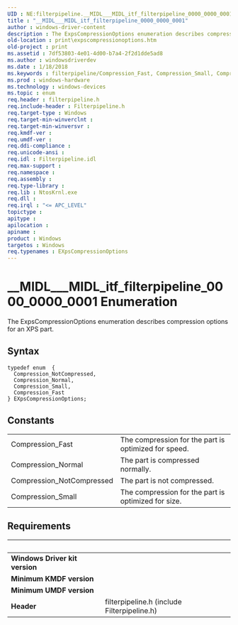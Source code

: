 ```yaml
---
UID : NE:filterpipeline.__MIDL___MIDL_itf_filterpipeline_0000_0000_0001
title : "__MIDL___MIDL_itf_filterpipeline_0000_0000_0001"
author : windows-driver-content
description : The ExpsCompressionOptions enumeration describes compression options for an XPS part.
old-location : print\expscompressionoptions.htm
old-project : print
ms.assetid : 7df53803-4e01-4d00-b7a4-2f2d1dde5ad8
ms.author : windowsdriverdev
ms.date : 1/18/2018
ms.keywords : filterpipeline/Compression_Fast, Compression_Small, Compression_Fast, filterpipeline_eb934659-a4bd-4063-b0a7-f4011998c0ec.xml, Compression_Normal, print.expscompressionoptions, Compression_NotCompressed, __MIDL___MIDL_itf_filterpipeline_0000_0000_0001, EXpsCompressionOptions, filterpipeline/Compression_NotCompressed, filterpipeline/Compression_Normal, filterpipeline/EXpsCompressionOptions, filterpipeline/Compression_Small, EXpsCompressionOptions enumeration [Print Devices]
ms.prod : windows-hardware
ms.technology : windows-devices
ms.topic : enum
req.header : filterpipeline.h
req.include-header : Filterpipeline.h
req.target-type : Windows
req.target-min-winverclnt : 
req.target-min-winversvr : 
req.kmdf-ver : 
req.umdf-ver : 
req.ddi-compliance : 
req.unicode-ansi : 
req.idl : Filterpipeline.idl
req.max-support : 
req.namespace : 
req.assembly : 
req.type-library : 
req.lib : NtosKrnl.exe
req.dll : 
req.irql : "<= APC_LEVEL"
topictype : 
apitype : 
apilocation : 
apiname : 
product : Windows
targetos : Windows
req.typenames : EXpsCompressionOptions
---
```


# __MIDL___MIDL_itf_filterpipeline_0000_0000_0001 Enumeration
The ExpsCompressionOptions enumeration describes compression options for an XPS part.

## Syntax
````
typedef enum  { 
  Compression_NotCompressed,
  Compression_Normal,
  Compression_Small,
  Compression_Fast
} EXpsCompressionOptions;
````

## Constants

<table>

<tr>
<td>Compression_Fast</td>
<td>The compression for the part is optimized for speed.</td>
</tr>

<tr>
<td>Compression_Normal</td>
<td>The part is compressed normally.</td>
</tr>

<tr>
<td>Compression_NotCompressed</td>
<td>The part is not compressed.</td>
</tr>

<tr>
<td>Compression_Small</td>
<td>The compression for the part is optimized for size.</td>
</tr>
</table>


## Requirements
| &nbsp; | &nbsp; |
| ---- |:---- |
| **Windows Driver kit version** |  |
| **Minimum KMDF version** |  |
| **Minimum UMDF version** |  |
| **Header** | filterpipeline.h (include Filterpipeline.h) |